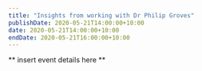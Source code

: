 ```yaml
---
title: "Insights from working with Dr Philip Groves"
publishDate: 2020-05-21T14:00:00+10:00
date: 2020-05-21T14:00:00+10:00
endDate: 2020-05-21T16:00:00+10:00
---
```


** insert event details here **
